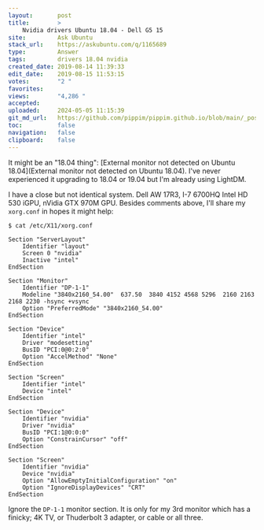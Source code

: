 ```yaml
---
layout:       post
title:        >
    Nvidia drivers Ubuntu 18.04 - Dell G5 15
site:         Ask Ubuntu
stack_url:    https://askubuntu.com/q/1165689
type:         Answer
tags:         drivers 18.04 nvidia
created_date: 2019-08-14 11:39:33
edit_date:    2019-08-15 11:53:15
votes:        "2 "
favorites:    
views:        "4,286 "
accepted:     
uploaded:     2024-05-05 11:15:39
git_md_url:   https://github.com/pippim/pippim.github.io/blob/main/_posts/2019/2019-08-14-Nvidia-drivers-Ubuntu-18.04-Dell-G5-15.md
toc:          false
navigation:   false
clipboard:    false
---
```


It might be an "18.04 thing": [External monitor not detected on Ubuntu 18.04](External monitor not detected on Ubuntu 18.04). I've never experienced it upgrading to 18.04 or 19.04 but I'm already using LightDM.

I have a close but not identical system. Dell AW 17R3, I-7 6700HQ Intel HD 530 iGPU, nVidia GTX 970M GPU. Besides comments above, I'll share my `xorg.conf` in hopes it might help:

``` 
$ cat /etc/X11/xorg.conf

Section "ServerLayout"
    Identifier "layout"
    Screen 0 "nvidia"
    Inactive "intel"
EndSection

Section "Monitor"
    Identifier "DP-1-1"
    Modeline "3840x2160_54.00"  637.50  3840 4152 4568 5296  2160 2163 2168 2230 -hsync +vsync
    Option "PreferredMode" "3840x2160_54.00"
EndSection

Section "Device"
    Identifier "intel"
    Driver "modesetting"
    BusID "PCI:0@0:2:0"
    Option "AccelMethod" "None"
EndSection

Section "Screen"
    Identifier "intel"
    Device "intel"
EndSection

Section "Device"
    Identifier "nvidia"
    Driver "nvidia"
    BusID "PCI:1@0:0:0"
    Option "ConstrainCursor" "off"
EndSection

Section "Screen"
    Identifier "nvidia"
    Device "nvidia"
    Option "AllowEmptyInitialConfiguration" "on"
    Option "IgnoreDisplayDevices" "CRT"
EndSection
```

Ignore the `DP-1-1` monitor section. It is only for my 3rd monitor which has a finicky; 4K TV, or Thuderbolt 3 adapter, or cable or all three.
